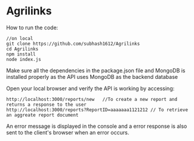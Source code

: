 # Agrilinks

How to run the code:

```
//on local
git clone https://github.com/subhash1612/Agrilinks
cd Agrilinks
npm install
node index.js
```

Make sure all the dependencies in the package.json file and MongoDB is installed properly as the API uses MongoDB as the backend database

Open your local browser and verify the API is working by accessing:
```
http://localhost:3000/reports/new   //To create a new report and returns a response to the user
http://localhost:3000/reports?ReportID=aaaaaaa1121212 // To retrieve an aggreate report document
```

An error message is displayed in the console and a error response is also sent to the client's browser when an error occurs.
